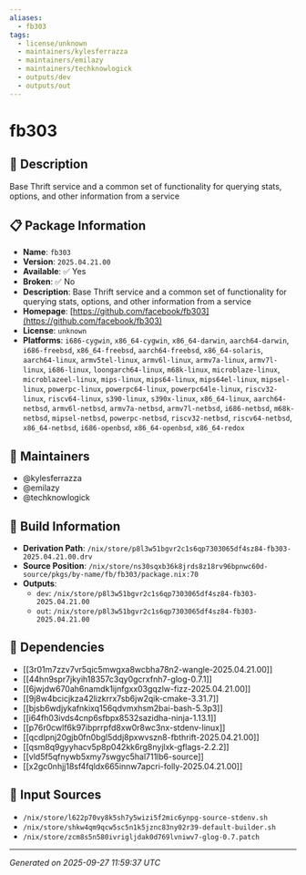 ```yaml
---
aliases:
  - fb303
tags:
  - license/unknown
  - maintainers/kylesferrazza
  - maintainers/emilazy
  - maintainers/techknowlogick
  - outputs/dev
  - outputs/out
---
```


# fb303

## 📝 Description

Base Thrift service and a common set of functionality for querying stats, options, and other information from a service

## 📋 Package Information

- **Name**: `fb303`
- **Version**: `2025.04.21.00`
- **Available**: ✅ Yes
- **Broken**: ✅ No
- **Description**: Base Thrift service and a common set of functionality for querying stats, options, and other information from a service
- **Homepage**: [https://github.com/facebook/fb303](https://github.com/facebook/fb303)
- **License**: `unknown`
- **Platforms**: `i686-cygwin`, `x86_64-cygwin`, `x86_64-darwin`, `aarch64-darwin`, `i686-freebsd`, `x86_64-freebsd`, `aarch64-freebsd`, `x86_64-solaris`, `aarch64-linux`, `armv5tel-linux`, `armv6l-linux`, `armv7a-linux`, `armv7l-linux`, `i686-linux`, `loongarch64-linux`, `m68k-linux`, `microblaze-linux`, `microblazeel-linux`, `mips-linux`, `mips64-linux`, `mips64el-linux`, `mipsel-linux`, `powerpc-linux`, `powerpc64-linux`, `powerpc64le-linux`, `riscv32-linux`, `riscv64-linux`, `s390-linux`, `s390x-linux`, `x86_64-linux`, `aarch64-netbsd`, `armv6l-netbsd`, `armv7a-netbsd`, `armv7l-netbsd`, `i686-netbsd`, `m68k-netbsd`, `mipsel-netbsd`, `powerpc-netbsd`, `riscv32-netbsd`, `riscv64-netbsd`, `x86_64-netbsd`, `i686-openbsd`, `x86_64-openbsd`, `x86_64-redox`
## 👥 Maintainers

- @kylesferrazza
- @emilazy
- @techknowlogick


## 🔧 Build Information

- **Derivation Path**: `/nix/store/p8l3w51bgvr2c1s6qp7303065df4sz84-fb303-2025.04.21.00.drv`
- **Source Position**: `/nix/store/ns30sqxb36k8jrds8z18rv96bpnwc60d-source/pkgs/by-name/fb/fb303/package.nix:70`
- **Outputs**:
  - `dev`:  `/nix/store/p8l3w51bgvr2c1s6qp7303065df4sz84-fb303-2025.04.21.00`
  - `out`:  `/nix/store/p8l3w51bgvr2c1s6qp7303065df4sz84-fb303-2025.04.21.00`

## 🔗 Dependencies

- [[3r01m7zzv7vr5qic5mwgxa8wcbha78n2-wangle-2025.04.21.00]]
- [[44hn9spr7jkyih18357c3qy0gcrxfnh7-glog-0.7.1]]
- [[6jwjdw670ah6namdk1ijnfgxx03gqzlw-fizz-2025.04.21.00]]
- [[9j8w4bcicjkza42lizkrrx7sb6jw2qik-cmake-3.31.7]]
- [[bjsb6wdjykafnkixq156qdvmxhsm2bai-bash-5.3p3]]
- [[i64fh03ivds4cnp6sfbpx8532sazidha-ninja-1.13.1]]
- [[p76r0cwlf6k97ibprrpfd8xw0r8wc3nx-stdenv-linux]]
- [[qcdlpnj20gjb0fn0bgl5ddj8pxwvszn8-fbthrift-2025.04.21.00]]
- [[qsm8q9gyyhacv5p8p042kk6rg8nyjlxk-gflags-2.2.2]]
- [[vld5f5qfnywb5xmy7swgyc5hal711lb6-source]]
- [[x2gc0nhjj18sf4fqldx665innw7apcri-folly-2025.04.21.00]]

## 📁 Input Sources

- `/nix/store/l622p70vy8k5sh7y5wizi5f2mic6ynpg-source-stdenv.sh`
- `/nix/store/shkw4qm9qcw5sc5n1k5jznc83ny02r39-default-builder.sh`
- `/nix/store/zcm8s5n580ivrigljdak0d769lvniwv7-glog-0.7.patch`

---
*Generated on 2025-09-27 11:59:37 UTC*
